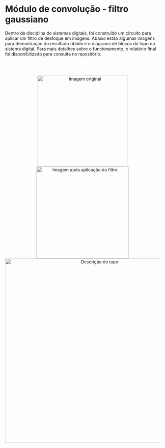 # Módulo de convolução - filtro gaussiano

Dentro da disciplina de sistemas digitais, foi construído um circuito para aplicar um filtro de desfoque em imagens. Abaixo estão algumas imagens para demontração do resultado obtido e o diagrama de blocos do topo do sistema digital. Para mais detalhes sobre o funcionamento, o relatório final foi disponibilizado para consulta no repositório.

<br>
<br>

<p align="center">
  <img src="https://github.com/victoriavllso/UFSC/assets/128431650/c2ea89f4-3cbf-4b30-8a0a-98f3881b820f" width="296" alt="Imagem original" title= "Imagem original">
  <img src="https://github.com/victoriavllso/UFSC/assets/128431650/6830d59a-287e-4654-a37c-1bea9988b746" width="300" alt="Imagem após aplicação do filtro" title = "Imagem após aplicação do filtro>
</p>
<br>
<br>
##
<p align="center">
  <img src="https://github.com/victoriavllso/UFSC/assets/128431650/1c88d4c2-5915-4d0a-93e1-a476404fa012" width="600" alt="Descrição do topo">
</p>

